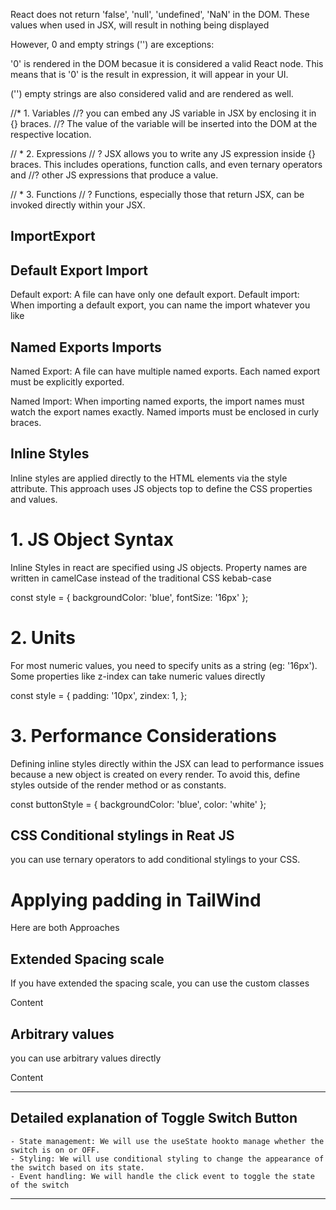 React does not return 'false', 'null', 'undefined', 'NaN' in the DOM. These values when used in JSX, 
will result in nothing being displayed

However, 0 and empty strings ('') are exceptions:

'0' is rendered in the DOM becasue it is considered a valid React node. This means
that is '0' is the result in expression, it will appear in your UI.

('') empty strings are also considered valid and are rendered as well.

//* 1. Variables
//? you can embed any JS variable in JSX by enclosing it in {} braces. 
//? The value of the variable will be inserted into the DOM at the respective location.

// * 2. Expressions
// ? JSX allows you to write any JS expression inside {} braces. This includes operations, function calls, and even ternary operators and
//? other JS expressions that produce a value.

// * 3. Functions
// ? Functions, especially those  that return JSX, can be invoked directly within your JSX.

## ImportExport

## Default Export Import
Default export: A file can have only one default export.
Default import: When importing a default export, you can name the import whatever you like

## Named Exports Imports

Named Export: A file can have multiple named exports.
              Each named export must be explicitly exported.

Named Import: When importing named exports, the import names must watch the export names exactly.
              Named imports must be enclosed in curly braces.

## Inline Styles
Inline styles are applied directly to the HTML elements via the style attribute. This approach
uses JS objects top to define the CSS properties and values.

# 1. JS Object Syntax

Inline Styles in react are specified using JS objects. Property names are written in camelCase instead of the traditional CSS kebab-case

const style = {
    backgroundColor: 'blue',
    fontSize: '16px'
};

# 2. Units

For most numeric values, you need to specify units as a string (eg: '16px'). Some properties like z-index can take numeric
values directly

const style = {
    padding: '10px',
    zindex: 1,
};

# 3. Performance Considerations

Defining inline styles directly within the JSX can lead to performance issues because a new object is created
on every render. To avoid this, define styles outside of the render method or as constants.

const buttonStyle = {
    backgroundColor: 'blue',
    color: 'white'
};

## CSS Conditional stylings in Reat JS

you can use ternary operators to add conditional stylings to your CSS.

# Applying padding in TailWind
Here are both Approaches

## Extended Spacing scale
If you have extended the spacing scale, you can use the custom classes

<div class='py-23 px12'>Content</div>

## Arbitrary values

you can use arbitrary values directly

<div class='py-[3.2rem] px-[1.2rem]'>Content</div>

-----------------------------------------------------------------------------

## Detailed explanation of Toggle Switch Button
    - State management: We will use the useState hookto manage whether the switch is on or OFF.
    - Styling: We will use conditional styling to change the appearance of the switch based on its state.
    - Event handling: We will handle the click event to toggle the state of the switch

------------------------------------------------------------------------------